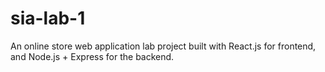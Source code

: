 # sia-lab-1
An online store web application lab project built with React.js for frontend, and Node.js + Express for the backend.
